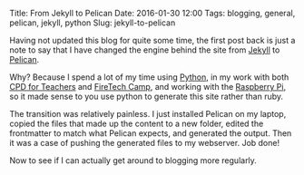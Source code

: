 Title: From Jekyll to Pelican
Date: 2016-01-30 12:00
Tags: blogging, general, pelican, jekyll, python
Slug: jekyll-to-pelican

Having not updated this blog for quite some time, the first post back is just a note to say that I have changed the engine behind the site from [Jekyll](https://jekyllrb.com/) to [Pelican](http://blog.getpelican.com/).

Why? Because I spend a lot of my time using [Python](https://python.org), in my work with both [CPD for Teachers](https://www.cpdforteachers.com/) and [FireTech Camp](http://firetechcamp.com/), and working with the [Raspberry Pi](https://www.raspberrypi.org/help/what-is-a-raspberry-pi/), so it made sense to you use python to generate this site rather than ruby.

The transition was relatively painless. I just installed Pelican on my laptop, copied the files that made up the content to a new folder, edited the frontmatter to match what Pelican expects, and generated the output. Then it was a case of pushing the generated files to my webserver. Job done!

Now to see if I can actually get around to blogging more regularly.
